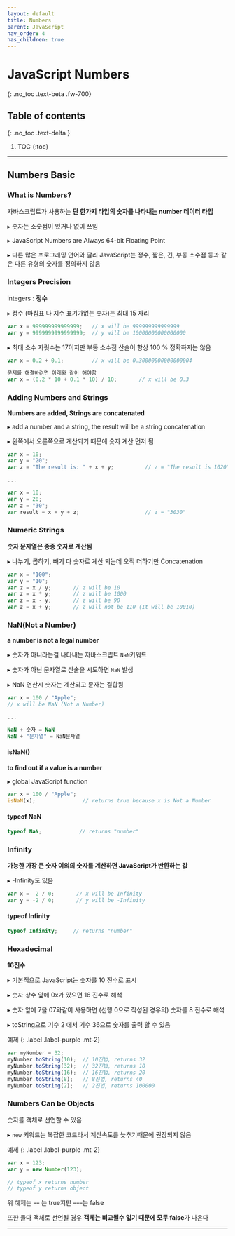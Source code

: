 ```yaml
---
layout: default
title: Numbers
parent: JavaScript
nav_order: 4
has_children: true
---
```


# JavaScript Numbers
{: .no_toc .text-beta .fw-700}

## Table of contents
{: .no_toc .text-delta }

1. TOC
{:toc} 

---

## Numbers Basic

### What is Numbers?

자바스크립트가 사용하는 **단 한가지 타입의 숫자를 나타내는 number 데이터 타입**

&#9656; 숫자는 소숫점이 있거나 없이 쓰임

&#9656; JavaScript Numbers are Always 64-bit Floating Point

&#9656; 다른 많은 프로그래밍 언어와 달리 JavaScript는 정수, 짧은, 긴, 부동 소수점 등과 같은 다른 유형의 숫자를 정의하지 않음

### Integers Precision

integers : **정수**

&#9656; 정수 (마침표 나 지수 표기가없는 숫자)는 최대 15 자리

```js
var x = 999999999999999;   // x will be 999999999999999
var y = 9999999999999999;  // y will be 10000000000000000
```

&#9656; 최대 소수 자릿수는 17이지만 부동 소수점 산술이 항상 100 % 정확하지는 않음

```js
var x = 0.2 + 0.1;         // x will be 0.30000000000000004

문제를 해결하려면 아래와 같이 해야함
var x = (0.2 * 10 + 0.1 * 10) / 10;       // x will be 0.3
```
    
### Adding Numbers and Strings

**Numbers are added, Strings are concatenated**

&#9656; add a number and a string, the result will be a string concatenation

&#9656; 왼쪽에서 오른쪽으로 계산되기 때문에 숫자 계산 먼저 됨

```js
var x = 10;
var y = "20";
var z = "The result is: " + x + y;  		// z = "The result is 1020"

...

var x = 10;
var y = 20;
var z = "30";
var result = x + y + z;                     // z = "3030"
```

### Numeric Strings

**숫자 문자열은 종종 숫자로 계산됨**

&#9656; 나누기, 곱하기, 빼기 다 숫자로 계산 되는데 오직 더하기만 Concatenation 

```js
var x = "100";
var y = "10";
var z = x / y;       // z will be 10
var z = x * y;       // z will be 1000
var z = x - y;       // z will be 90
var z = x + y;       // z will not be 110 (It will be 10010)
```

### NaN(Not a Number) 

**a number is not a legal number**

&#9656; 숫자가 아니라는걸 나타내는 자바스크립트 `NaN`키워드

&#9656; 숫자가 아닌 문자열로 산술을 시도하면 `NaN` 발생

&#9656; NaN 연산시 숫자는 계산되고 문자는 결합됨

```js
var x = 100 / "Apple";  
// x will be NaN (Not a Number)

...

NaN + 숫자 = NaN
NaN + "문자열" = NaN문자열
```

#### isNaN() 

**to find out if a value is a number**

&#9656; global JavaScript function

```js
var x = 100 / "Apple";
isNaN(x);               // returns true because x is Not a Number
```

#### typeof NaN

```js
typeof NaN;            // returns "number"
```

### Infinity

**가능한 가장 큰 숫자 이외의 숫자를 계산하면 JavaScript가 반환하는 값**

&#9656; -Infinity도 있음

```js
var x =  2 / 0;       // x will be Infinity
var y = -2 / 0;       // y will be -Infinity
```

#### typeof Infinity

```js
typeof Infinity;     // returns "number"
```
    
### Hexadecimal 

**16진수**

&#9656; 기본적으로 JavaScript는 숫자를 10 진수로 표시

&#9656; 숫자 상수 앞에 0x가 있으면 16 진수로 해석

&#9656; 숫자 앞에 7을 07와같이 사용하면 (선행 0으로 작성된 경우의) 숫자를 8 진수로 해석

&#9656; toString으로 기수 2 에서 기수 36으로 숫자를 출력 할 수 있음

예제
{: .label .label-purple .mt-2}
```js
var myNumber = 32;
myNumber.toString(10);  // 10진법, returns 32
myNumber.toString(32);  // 32진법, returns 10
myNumber.toString(16);  // 16진법, returns 20
myNumber.toString(8);   // 8진법, returns 40
myNumber.toString(2);   // 2진법, returns 100000
```

### Numbers Can be Objects

숫자를 객체로 선언할 수 있음

&#9656; `new` 키워드는 복잡한 코드라서 계산속도를 늦추기때문에 권장되지 않음

예제
{: .label .label-purple .mt-2}
```js
var x = 123;
var y = new Number(123);

// typeof x returns number
// typeof y returns object
```

위 예제는 `==` 는 true지만 `===`는 false

또한 둘다 객체로 선언될 경우 **객체는 비교될수 없기 때문에 모두 false**가 나온다

---
